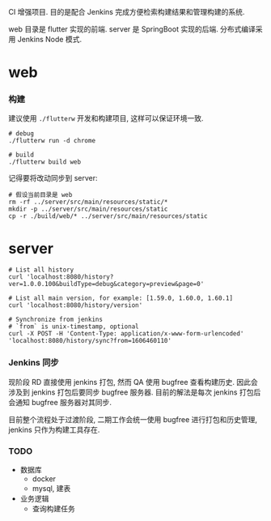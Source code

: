 CI 增强项目. 目的是配合 Jenkins 完成方便检索构建结果和管理构建的系统.

web 目录是 flutter 实现的前端. server 是 SpringBoot 实现的后端. 分布式编译采用 Jenkins Node 模式. 

# web

### 构建
建议使用 `./flutterw` 开发和构建项目, 这样可以保证环境一致.

```shell
# debug
./flutterw run -d chrome

# build
./flutterw build web
```

记得要将改动同步到 server:
```shell
# 假设当前目录是 web
rm -rf ../server/src/main/resources/static/*
mkdir -p ../server/src/main/resources/static 
cp -r ./build/web/* ../server/src/main/resources/static
```

# server
```shell
# List all history
curl 'localhost:8080/history?ver=1.0.0.100&buildType=debug&category=preview&page=0'

# List all main version, for example: [1.59.0, 1.60.0, 1.60.1]
curl 'localhost:8080/history/version'

# Synchronize from jenkins
# `from` is unix-timestamp, optional
curl -X POST -H 'Content-Type: application/x-www-form-urlencoded' 'localhost:8080/history/sync?from=1606460110'
```

###  Jenkins 同步
现阶段 RD 直接使用 jenkins 打包, 然而 QA 使用 bugfree 查看构建历史. 因此会涉及到 jenkins 打包后要同步 bugfree 服务器. 目前的解法是每次 jenkins 打包后会通知 bugfree 服务器对其同步. 

目前整个流程处于过渡阶段, 二期工作会统一使用 bugfree 进行打包和历史管理, jenkins 只作为构建工具存在. 


### TODO
* 数据库
  - docker
  - mysql, 建表
* 业务逻辑
  - 查询构建任务
